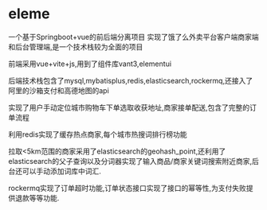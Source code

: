 # eleme
一个基于Springboot+vue的前后端分离项目 实现了饿了么外卖平台客户端商家端和后台管理端,是一个技术栈较为全面的项目

前端采用vue+vite+js,用到了组件库vant3,elementui

后端技术栈包含了mysql,mybatisplus,redis,elasticsearch,rockermq,还接入了阿里的沙箱支付和高德地图的api

实现了用户手动定位城市购物车下单选取收获地址,商家接单配送,包含了完整的订单流程

利用redis实现了缓存热点商家,每个城市热搜词排行榜功能

拉取<5km范围的商家采用了elasticsearch的geohash_point,还利用了elasticsearch的父子查询以及分词器实现了输入商品/商家关键词搜索附近商家,后台还可以手动添加词库中词汇.

rockermq实现了订单超时功能,订单状态接口实现了接口的幂等性,为支付失败提供退款等等功能.





